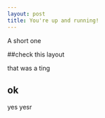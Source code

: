```yaml
---
layout: post
title: You're up and running!
---
```


A short one

##check this layout

that was a ting

## ok

yes yesr 
